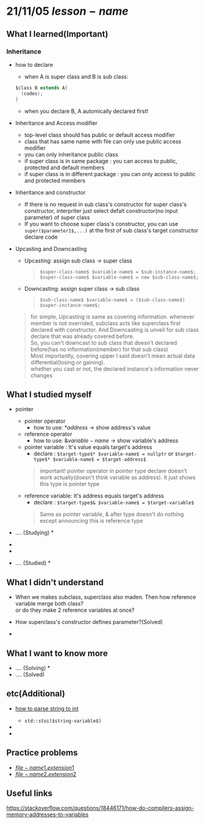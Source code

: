 # 21/11/05 $lesson-name$

## What I learned(Important)

### Inheritance

* how to declare
  * when A is super class and B is sub class:

  ```java
  $class B extends A{
    (codes);  
  }
  ```

  * when you declare B, A automically declared first!

* Inheritance and Access modifier
  * top-level class should has public or default access modifier
  * class that has same name with file can only use public access modifier
  * you can only inheritance public class
  * if super class is in same package : you can access to public, protected and default members
  * if super class is in different package : you can only access to public and protected members

* Inheritance and constructor
  * If there is no request in sub class's constructor for super class's constructor, interpriter just select defalt constructor(no input parameter) of super class
  * If you want to choose super class's constructor, you can use `super($parameter1$,...)` at the first of sub class's target constructor declare code

* Upcasting and Downcasting
  * Upcasting: assign sub class -> super class  
    >`$super-class-name$ $variable-name$ = $sub-instance-name$;`  
    >`$super-class-name$ $variable-name$ = new $sub-class-name$;`
  * Downcasting: assign super class -> sub class  
    >`$sub-class-name$ $variable-name$ = ($sub-class-name$) $super-instance-name$;`
  > for simple, Upcasting is same as covering information. whenever member is not overrided, subclass acts like superclass first declared with constructor.
  > And Downcasting is unveil for sub class declare that was already covered before.  
  > So, you can't downcast to sub class that doesn't declared before(has no information(member) for that sub class)  
  > Most importantly, covering upper I said doesn't mean actual data differential(losing or gaining).  
  > whether you cast or not, the declared instance's information never changes
  
## What I studied myself

* pointer
  * pointer operator
    * how to use: \*$address$ -> show address's value
  * reference operator
    * how to use: &$variable-name$ -> show variable's address
  * pointer variable : It's value equals target's address
    * declare : `$target-type$* $variable-name$ = nullptr` or `$target-type$* $variable-name$ = $target-address$`
    > important! pointer operator in pointer type declare doesn't work actually(doesn't think variable as address). It just shows this type is pointer type
  * reference variable: It's address equals target's address
    * declare : `$target-type$& $variable-name$ = $target-variable$`
    > Same as pointer variable, & after type doesn't do nothing except announcing this is reference type

* .... (Studying)
  *
*
*
* .... (Studied)
  *

## What I didn't understand

* When we makes subclass, superclass also maden. Then how reference variable merge both class?  
  or do they make 2 reference variables at once?
* How superclass's constructor defines parameter?(Solved)

*

## What I want to know more

* .... (Solving)
  *
* .... (Solved)

## etc(Additional)

* [how to parse string to int](https://stackoverflow.com/questions/194465/how-to-parse-a-string-to-an-int-in-c/6154614#6154614)
  * `std::stoi($string-variable$)`

*
*

## Practice problems

* [$file-name1.extension1$]($file-name1.extension1$)
* [$file-name2.extension2$]($file-name2.extension2$)

## Useful links

<https://stackoverflow.com/questions/18446171/how-do-compilers-assign-memory-addresses-to-variables>
